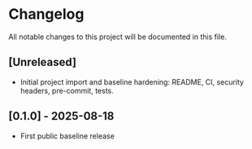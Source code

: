 # Changelog

All notable changes to this project will be documented in this file.

## [Unreleased]

- Initial project import and baseline hardening: README, CI, security headers, pre-commit, tests.

## [0.1.0] - 2025-08-18

- First public baseline release
